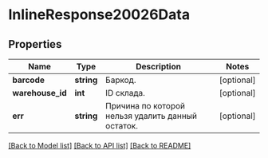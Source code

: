 # InlineResponse20026Data

## Properties
Name | Type | Description | Notes
------------ | ------------- | ------------- | -------------
**barcode** | **string** | Баркод. | [optional] 
**warehouse_id** | **int** | ID склада. | [optional] 
**err** | **string** | Причина по которой нельзя удалить данный остаток. | [optional] 

[[Back to Model list]](../../README.md#documentation-for-models) [[Back to API list]](../../README.md#documentation-for-api-endpoints) [[Back to README]](../../README.md)

